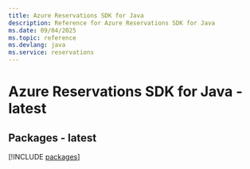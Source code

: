 ```yaml
---
title: Azure Reservations SDK for Java
description: Reference for Azure Reservations SDK for Java
ms.date: 09/04/2025
ms.topic: reference
ms.devlang: java
ms.service: reservations
---
```

# Azure Reservations SDK for Java - latest
## Packages - latest
[!INCLUDE [packages](reservations-index.md)]